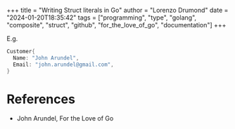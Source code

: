 +++
title = "Writing Struct literals in Go"
author = "Lorenzo Drumond"
date = "2024-01-20T18:35:42"
tags = ["programming",  "type",  "golang",  "composite",  "struct",  "github",  "for_the_love_of_go",  "documentation"]
+++



E.g.
```go
Customer{
  Name: "John Arundel",
  Email: "john.arundel@gmail.com",
}
```

# References
- John Arundel, For the Love of Go
